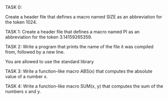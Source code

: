 TASK 0:

Create a header file that defines a macro named SIZE as an abbreviation for the token 1024.

TASK 1:
Create a header file that defines a macro named PI as an abbreviation for the token 3.14159265359.

TASK 2:
Write a program that prints the name of the file it was compiled from, followed by a new line.

You are allowed to use the standard library

TASK 3:
Write a function-like macro ABS(x) that computes the absolute value of a number x.

TASK 4:
Write a function-like macro SUM(x, y) that computes the sum of the numbers x and y.